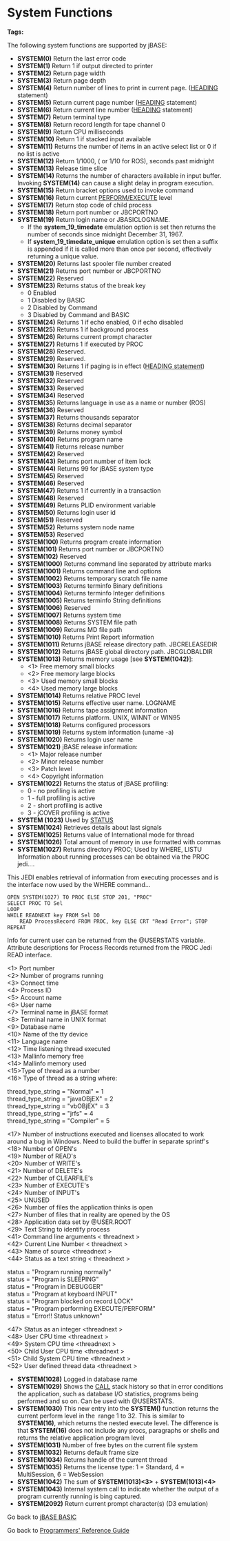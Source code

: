 # System Functions

<PageHeader />

**Tags:**
<badge text='jbcglobaldir' vertical='middle' />
<badge text='jbcreleasedir' vertical='middle' />
<badge text='trace' vertical='middle' />
<badge text='stack' vertical='middle' />

The following system functions are supported by jBASE:

- **SYSTEM(0)** Return the last error code
- **SYSTEM(1)** Return 1 if output directed to printer
- **SYSTEM(2)** Return page width
- **SYSTEM(3)** Return page depth
- **SYSTEM(4)** Return number of lines to print in current page. ([HEADING](./../heading) statement)
- **SYSTEM(5)** Return current page number ([HEADING](./../heading) statement)
- **SYSTEM(6)** Return current line number ([HEADING](./../heading) statement)
- **SYSTEM(7)** Return terminal type
- **SYSTEM(8)** Return record length for tape channel 0
- **SYSTEM(9)** Return CPU milliseconds
- **SYSTEM(10)** Return 1 if stacked input available
- **SYSTEM(11)** Returns the number of items in an active select list or 0 if no list is active
- **SYSTEM(12)** Return 1/1000, ( or 1/10 for ROS), seconds past midnight
- **SYSTEM(13)** Release time slice
- **SYSTEM(14)** Returns the number of characters available in input buffer. Invoking **SYSTEM(14)** can cause a slight delay in program execution.
- **SYSTEM(15)** Return bracket options used to invoke command
- **SYSTEM(16)** Return current [PERFORM/EXECUTE](./../execute) level
- **SYSTEM(17)** Return stop code of child process
- **SYSTEM(18)** Return port number or JBCPORTNO
- **SYSTEM(19)** Return login name or JBASICLOGNAME.
  - If the **system\_19\_timedate** emulation option is set then returns the number of seconds since midnight December 31, 1967.
  - If **system\_19\_timedate\_unique** emulation option is set then a suffix is appended if it is called more than once per second, effectively returning a unique value.
- **SYSTEM(20)** Returns last spooler file number created
- **SYSTEM(21)** Returns port number or JBCPORTNO
- **SYSTEM(22)** Reserved
- **SYSTEM(23)** Returns status of the break key  
  - 0 Enabled
  - 1 Disabled by BASIC
  - 2 Disabled by Command
  - 3 Disabled by Command and BASIC
- **SYSTEM(24)** Returns 1 if echo enabled, 0 if echo disabled
- **SYSTEM(25)** Returns 1 if background process
- **SYSTEM(26)** Returns current prompt character
- **SYSTEM(27)** Returns 1 if executed by PROC
- **SYSTEM(28)** Reserved.
- **SYSTEM(29)** Reserved.
- **SYSTEM(30)** Returns 1 if paging is in effect ([HEADING statement](./../heading))
- **SYSTEM(31)** Reserved
- **SYSTEM(32)** Reserved
- **SYSTEM(33)** Reserved
- **SYSTEM(34)** Reserved
- **SYSTEM(35)** Returns language in use as a name or number (ROS)
- **SYSTEM(36)** Reserved
- **SYSTEM(37)** Returns thousands separator
- **SYSTEM(38)** Returns decimal separator
- **SYSTEM(39)** Returns money symbol
- **SYSTEM(40)** Returns program name
- **SYSTEM(41)** Returns release number
- **SYSTEM(42)** Reserved
- **SYSTEM(43)** Returns port number of item lock
- **SYSTEM(44)** Returns 99 for jBASE system type
- **SYSTEM(45)** Reserved
- **SYSTEM(46)** Reserved
- **SYSTEM(47)** Returns 1 if currently in a transaction
- **SYSTEM(48)** Reserved
- **SYSTEM(49)** Returns PLID environment variable
- **SYSTEM(50)** Returns login user id
- **SYSTEM(51)** Reserved
- **SYSTEM(52)** Returns system node name
- **SYSTEM(53)** Reserved
- **SYSTEM(100)** Returns program create information
- **SYSTEM(101)** Returns port number or JBCPORTNO
- **SYSTEM(102)** Reserved
- **SYSTEM(1000)** Returns command line separated by attribute marks
- **SYSTEM(1001)** Returns command line and options
- **SYSTEM(1002)** Returns temporary scratch file name
- **SYSTEM(1003)** Returns terminfo Binary definitions
- **SYSTEM(1004)** Returns terminfo Integer definitions
- **SYSTEM(1005)** Returns terminfo String definitions
- **SYSTEM(1006)** Reserved
- **SYSTEM(1007)** Returns system time
- **SYSTEM(1008)** Returns SYSTEM file path
- **SYSTEM(1009)** Returns MD file path
- **SYSTEM(1010)** Returns Print Report information
- **SYSTEM(1011)** Returns jBASE release directory path. JBCRELEASEDIR
- **SYSTEM(1012)** Returns jBASE global directory path. JBCGLOBALDIR
- **SYSTEM(1013)** Returns memory usage [see **SYSTEM(1042)**]:
  - &lt;1&gt; Free memory small blocks
  - &lt;2&gt; Free memory large blocks
  - &lt;3&gt; Used memory small blocks
  - &lt;4&gt; Used memory large blocks
- **SYSTEM(1014)** Returns relative PROC level
- **SYSTEM(1015)** Returns effective user name. LOGNAME
- **SYSTEM(1016)** Returns tape assignment information
- **SYSTEM(1017)** Returns platform. UNIX, WINNT or WIN95
- **SYSTEM(1018)** Returns configured processors
- **SYSTEM(1019)** Returns system information (uname -a)
- **SYSTEM(1020)** Returns login user name
- **SYSTEM(1021)** jBASE release information:
  - &lt;1&gt; Major release number
  - &lt;2&gt; Minor release number
  - &lt;3&gt; Patch level
  - &lt;4&gt; Copyright information
- **SYSTEM(1022)** Returns the status of jBASE profiling:
  - 0 - no profiling is active
  - 1 - full profiling is active
  - 2 - short profiling is active
  - 3 - jCOVER profiling is active
- **SYSTEM (1023)** Used by [STATUS](./../status-function)
- **SYSTEM(1024)** Retrieves details about last signals
- **SYSTEM(1025)** Returns value of International mode for thread
- **SYSTEM(1026)** Total amount of memory in use formatted with commas
- **SYSTEM(1027)** Returns directory PROC; Used by WHERE, LISTU Information about running processes can be obtained via the PROC jedi....

This JEDI enables retrieval of information from executing processes and is the interface now used by the WHERE command...

```
OPEN SYSTEM(1027) TO PROC ELSE STOP 201, "PROC"
SELECT PROC TO Sel
LOOP
WHILE READNEXT key FROM Sel DO
    READ ProcessRecord FROM PROC, key ELSE CRT "Read Error"; STOP
REPEAT
```

Info for current user can be returned from the @USERSTATS variable. Attribute descriptions for Process Records returned from the PROC Jedi READ interface.

&lt;1&gt; Port number  
&lt;2&gt; Number of programs running  
&lt;3&gt; Connect time  
&lt;4&gt; Process ID  
&lt;5&gt; Account name  
&lt;6&gt; User name  
&lt;7&gt; Terminal name in jBASE format  
&lt;8&gt; Terminal name in UNIX format  
&lt;9&gt; Database name  
&lt;10&gt; Name of the tty device  
&lt;11&gt; Language name  
&lt;12&gt; Time listening thread executed  
&lt;13&gt; Mallinfo memory free  
&lt;14&gt; Mallinfo memory used  
&lt;15&gt;Type of thread as a number  
&lt;16&gt; Type of thread as a string where:  

thread\_type\_string = "Normal" = 1  
thread\_type\_string = "javaOBjEX" = 2  
thread\_type\_string = "vbOBjEX" = 3  
thread\_type\_string = "jrfs" = 4  
thread\_type\_string = "Compiler" = 5  

&lt;17&gt; Number of instructions executed and licenses allocated to work around a bug in Windows. Need to build the buffer in separate sprintf's  
&lt;18&gt; Number of OPEN's  
&lt;19&gt; Number of READ's  
&lt;20&gt; Number of WRITE's  
&lt;21&gt; Number of DELETE's  
&lt;22&gt; Number of CLEARFILE's  
&lt;23&gt; Number of EXECUTE's  
&lt;24&gt; Number of INPUT's  
&lt;25&gt; UNUSED  
&lt;26&gt; Number of files the application thinks is open  
&lt;27&gt; Number of files that in reality are opened by the OS  
&lt;28&gt; Application data set by @USER.ROOT  
&lt;29&gt; Text String to identify process  
&lt;41&gt; Command line arguments &lt; threadnext &gt;  
&lt;42&gt; Current Line Number &lt; threadnext &gt;  
&lt;43&gt; Name of source &lt;threadnext &gt;  
&lt;44&gt; Status as a text string &lt; threadnext &gt;

status = "Program running normally"  
status = "Program is SLEEPING"  
status = "Program in DEBUGGER"  
status = "Program at keyboard INPUT"  
status = "Program blocked on record LOCK"  
status = "Program performing EXECUTE/PERFORM"  
status = "Error!! Status unknown"  

&lt;47&gt; Status as an integer &lt;threadnext &gt;  
&lt;48&gt; User CPU time &lt;threadnext &gt;  
&lt;49&gt; System CPU time &lt;threadnext &gt;  
&lt;50&gt; Child User CPU time &lt;threadnext &gt;  
&lt;51&gt; Child System CPU time &lt;threadnext &gt;  
&lt;52&gt; User defined thread data &lt;threadnext &gt;  

- **SYSTEM(1028)** Logged in database name
- **SYSTEM(1029)** Shows the [CALL](./../call) stack history so that in error conditions the application, such as database I/O statistics, programs being performed and so on. Can be used with @USERSTATS.
- **SYSTEM(1030)** This new entry into the **SYSTEM()** function returns the current perform level in the  range 1 to 32. This is similar to **SYSTEM(16)**, which returns the nested execute level. The difference is that **SYSTEM(16)** does not include any procs, paragraphs or shells and returns the relative application program level
- **SYSTEM(1031)** Number of free bytes on the current file system
- **SYSTEM(1032)** Returns default frame size
- **SYSTEM(1034)** Returns handle of the current thread
- **SYSTEM(1035)** Returns the license type: 1 = Standard, 4 = MultiSession, 6 = WebSession
- **SYSTEM(1042)** The sum of **SYSTEM(1013)&lt;3&gt;** + **SYSTEM(1013)&lt;4&gt;**
- **SYSTEM(1043)** Internal system call to indicate whether the output of a program currently running is bing captured.
- **SYSTEM(2092)** Return current prompt character(s) (D3 emulation)

Go back to [jBASE BASIC](./../README.md)

Go back to [Programmers' Reference Guide](./../../reference-guides/jbc/README.md)

  
<PageFooter />

